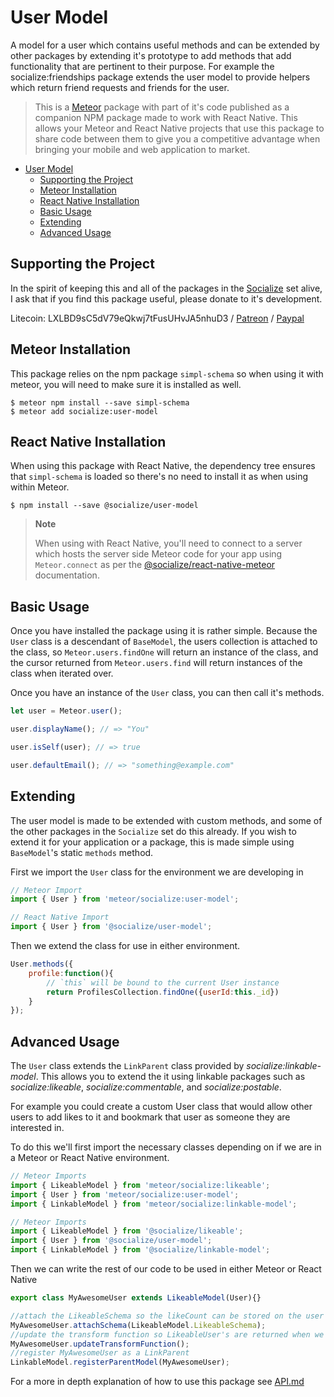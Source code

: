# User Model

A model for a user which contains useful methods and can be extended by other packages by extending it's prototype to add methods that add functionality that are pertinent to their purpose. For example the socialize:friendships package extends the user model to provide helpers which return friend requests and friends for the user.

>This is a [Meteor][meteor] package with part of it's code published as a companion NPM package made to work with React Native. This allows your Meteor and React Native projects that use this package to share code between them to give you a competitive advantage when bringing your mobile and web application to market.

<!-- TOC START min:1 max:3 link:true update:true -->
- [User Model](#user-model)
  - [Supporting the Project](#supporting-the-project)
  - [Meteor Installation](#meteor-installation)
  - [React Native Installation](#react-native-installation)
  - [Basic Usage](#basic-usage)
  - [Extending](#extending)
  - [Advanced Usage](#advanced-usage)

<!-- TOC END -->

## Supporting the Project
In the spirit of keeping this and all of the packages in the [Socialize][socialize] set alive, I ask that if you find this package useful, please donate to it's development.

Litecoin: LXLBD9sC5dV79eQkwj7tFusUHvJA5nhuD3 / [Patreon](https://www.patreon.com/user?u=4866588) / [Paypal](https://www.paypal.me/copleykj)

## Meteor Installation

This package relies on the npm package `simpl-schema` so when using it with meteor, you will need to make sure it is installed as well.

```shell
$ meteor npm install --save simpl-schema
$ meteor add socialize:user-model
```

## React Native Installation

When using this package with React Native, the dependency tree ensures that `simpl-schema` is loaded so there's no need to install it as when using within Meteor.

```shell
$ npm install --save @socialize/user-model
```

> **Note**
>
>  When using with React Native, you'll need to connect to a server which hosts the server side Meteor code for your app using `Meteor.connect` as per the [@socialize/react-native-meteor](https://www.npmjs.com/package/@socialize/react-native-meteor#example-usage) documentation.

## Basic Usage

Once you have installed the package using it is rather simple. Because the `User` class is a descendant of `BaseModel`, the users collection is attached to the class, so `Meteor.users.findOne` will return an instance of the class, and the cursor returned from `Meteor.users.find` will return instances of the class when iterated over.

Once you have an instance of the `User` class, you can then call it's methods.

```javascript
let user = Meteor.user();

user.displayName(); // => "You"

user.isSelf(user); // => true

user.defaultEmail(); // => "something@example.com"
```

## Extending

The user model is made to be extended with custom methods, and some of the other packages in the `Socialize` set do this already. If you wish to extend it for your application or a package, this is made simple using `BaseModel`'s static `methods` method.

First we import the `User` class for the environment we are developing in

```javascript
// Meteor Import
import { User } from 'meteor/socialize:user-model';
```

```javascript
// React Native Import
import { User } from '@socialize/user-model';
```

Then we extend the class for use in either environment.

```javascript
User.methods({
    profile:function(){
        // `this` will be bound to the current User instance
        return ProfilesCollection.findOne({userId:this._id})
    }
});
```

## Advanced Usage

The `User` class extends the `LinkParent` class provided by _socialize:linkable-model_. This allows you to extend the it using linkable packages such as _socialize:likeable_, _socialize:commentable_, and _socialize:postable_.

For example you could create a custom User class that would allow other users to add likes to it and bookmark that user as someone they are interested in.

To do this we'll first import the necessary classes depending on if we are in a Meteor or React Native environment.

```javascript
// Meteor Imports
import { LikeableModel } from 'meteor/socialize:likeable';
import { User } from 'meteor/socialize:user-model';
import { LinkableModel } from 'meteor/socialize:linkable-model';
```

```javascript
// Meteor Imports
import { LikeableModel } from '@socialize/likeable';
import { User } from '@socialize/user-model';
import { LinkableModel } from '@socialize/linkable-model';
```

Then we can write the rest of our code to be used in either Meteor or React Native

```javascript
export class MyAwesomeUser extends LikeableModel(User){}

//attach the LikeableSchema so the likeCount can be stored on the user
MyAwesomeUser.attachSchema(LikeableModel.LikeableSchema);
//update the transform function so LikeableUser's are returned when we call find or findOne on the users collection
MyAwesomeUser.updateTransformFunction();
//register MyAwesomeUser as a LinkParent
LinkableModel.registerParentModel(MyAwesomeUser);
```
For a more in depth explanation of how to use this package see [API.md](API.md)

[meteor]: https://meteor.com
[socialize]: https://atmospherejs.com/socialize
